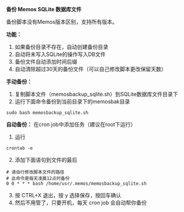 **备份 Memos SQLite 数据库文件**

备份脚本没有Memos版本区别，支持所有版本。

**功能：**
1. 如果备份目录不存在，自动创建备份目录
2. 自动将未写入SQLite的操作写入DB文件
3. 备份文件自动添加时间后缀
4. 自动清除超过30天的备份文件（可以自己修改脚本更改保留天数）

**手动备份：**
1. 复制脚本文件（memosbackup_sqlite.sh）到SQLite数据库文件目录下
2. 运行下面命令备份到当前目录下的memosbak目录
```
sudo bash memosbackup_sqlite.sh
```

**自动备份：**
在cron job中添加任务（建议在root下运行）
1. 运行
```
crontab -e
```
2. 添加下面语句到文件的最后
```
# 请自行修改脚本文件的路径
# 此命令是每天凌晨12点时备份
0 0 * * * bash /home/usr/.memos/memosbackup_sqlite.sh 
```
3. 按 CTRL+X 退出，按 y 选择保存，按回车确认
4. 然后不用管了，只要开机，每天 cron job 会自动帮你备份
